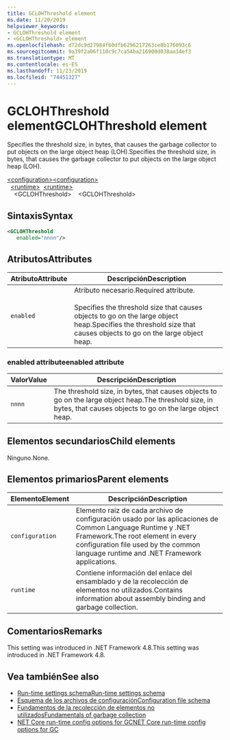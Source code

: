 ```yaml
---
title: GCLOHThreshold element
ms.date: 11/20/2019
helpviewer_keywords:
- GCLOHThreshold element
- <GCLOHThreshold> element
ms.openlocfilehash: d72dc9d27984f60dfb6296217263ce8b176093c6
ms.sourcegitcommit: 9a39f2a06f110c9c7ca54ba216900d038aa14ef3
ms.translationtype: MT
ms.contentlocale: es-ES
ms.lasthandoff: 11/23/2019
ms.locfileid: "74451327"
---
```

# <a name="gclohthreshold-element"></a><span data-ttu-id="12d9a-102">GCLOHThreshold element</span><span class="sxs-lookup"><span data-stu-id="12d9a-102">GCLOHThreshold element</span></span>

<span data-ttu-id="12d9a-103">Specifies the threshold size, in bytes, that causes the garbage collector to put objects on the large object heap (LOH).</span><span class="sxs-lookup"><span data-stu-id="12d9a-103">Specifies the threshold size, in bytes, that causes the garbage collector to put objects on the large object heap (LOH).</span></span>

<span data-ttu-id="12d9a-104">[\<configuration>](../configuration-element.md)</span><span class="sxs-lookup"><span data-stu-id="12d9a-104">[\<configuration>](../configuration-element.md)</span></span>\
<span data-ttu-id="12d9a-105">&nbsp;&nbsp;[\<runtime>](runtime-element.md)</span><span class="sxs-lookup"><span data-stu-id="12d9a-105">&nbsp;&nbsp;[\<runtime>](runtime-element.md)</span></span>\
<span data-ttu-id="12d9a-106">&nbsp;&nbsp;&nbsp;&nbsp;\<GCLOHThreshold></span><span class="sxs-lookup"><span data-stu-id="12d9a-106">&nbsp;&nbsp;&nbsp;&nbsp;\<GCLOHThreshold></span></span>

## <a name="syntax"></a><span data-ttu-id="12d9a-107">Sintaxis</span><span class="sxs-lookup"><span data-stu-id="12d9a-107">Syntax</span></span>

```xml
<GCLOHThreshold
   enabled="nnnn"/>
```

## <a name="attributes"></a><span data-ttu-id="12d9a-108">Atributos</span><span class="sxs-lookup"><span data-stu-id="12d9a-108">Attributes</span></span>

|<span data-ttu-id="12d9a-109">Atributo</span><span class="sxs-lookup"><span data-stu-id="12d9a-109">Attribute</span></span>|<span data-ttu-id="12d9a-110">Descripción</span><span class="sxs-lookup"><span data-stu-id="12d9a-110">Description</span></span>|
|---------------|-----------------|
|`enabled`|<span data-ttu-id="12d9a-111">Atributo necesario.</span><span class="sxs-lookup"><span data-stu-id="12d9a-111">Required attribute.</span></span><br /><br /><span data-ttu-id="12d9a-112">Specifies the threshold size that causes objects to go on the large object heap.</span><span class="sxs-lookup"><span data-stu-id="12d9a-112">Specifies the threshold size that causes objects to go on the large object heap.</span></span>|

### <a name="enabled-attribute"></a><span data-ttu-id="12d9a-113">enabled attribute</span><span class="sxs-lookup"><span data-stu-id="12d9a-113">enabled attribute</span></span>

|<span data-ttu-id="12d9a-114">Valor</span><span class="sxs-lookup"><span data-stu-id="12d9a-114">Value</span></span>|<span data-ttu-id="12d9a-115">Descripción</span><span class="sxs-lookup"><span data-stu-id="12d9a-115">Description</span></span>|
|-----------|-----------------|
|`nnnn`|<span data-ttu-id="12d9a-116">The threshold size, in bytes, that causes objects to go on the large object heap.</span><span class="sxs-lookup"><span data-stu-id="12d9a-116">The threshold size, in bytes, that causes objects to go on the large object heap.</span></span>|

## <a name="child-elements"></a><span data-ttu-id="12d9a-117">Elementos secundarios</span><span class="sxs-lookup"><span data-stu-id="12d9a-117">Child elements</span></span>

<span data-ttu-id="12d9a-118">Ninguno.</span><span class="sxs-lookup"><span data-stu-id="12d9a-118">None.</span></span>

## <a name="parent-elements"></a><span data-ttu-id="12d9a-119">Elementos primarios</span><span class="sxs-lookup"><span data-stu-id="12d9a-119">Parent elements</span></span>

|<span data-ttu-id="12d9a-120">Elemento</span><span class="sxs-lookup"><span data-stu-id="12d9a-120">Element</span></span>|<span data-ttu-id="12d9a-121">Descripción</span><span class="sxs-lookup"><span data-stu-id="12d9a-121">Description</span></span>|
|-------------|-----------------|
|`configuration`|<span data-ttu-id="12d9a-122">Elemento raíz de cada archivo de configuración usado por las aplicaciones de Common Language Runtime y .NET Framework.</span><span class="sxs-lookup"><span data-stu-id="12d9a-122">The root element in every configuration file used by the common language runtime and .NET Framework applications.</span></span>|
|`runtime`|<span data-ttu-id="12d9a-123">Contiene información del enlace del ensamblado y de la recolección de elementos no utilizados.</span><span class="sxs-lookup"><span data-stu-id="12d9a-123">Contains information about assembly binding and garbage collection.</span></span>|

## <a name="remarks"></a><span data-ttu-id="12d9a-124">Comentarios</span><span class="sxs-lookup"><span data-stu-id="12d9a-124">Remarks</span></span>

<span data-ttu-id="12d9a-125">This setting was introduced in .NET Framework 4.8.</span><span class="sxs-lookup"><span data-stu-id="12d9a-125">This setting was introduced in .NET Framework 4.8.</span></span>

## <a name="see-also"></a><span data-ttu-id="12d9a-126">Vea también</span><span class="sxs-lookup"><span data-stu-id="12d9a-126">See also</span></span>

- [<span data-ttu-id="12d9a-127">Run-time settings schema</span><span class="sxs-lookup"><span data-stu-id="12d9a-127">Run-time settings schema</span></span>](index.md)
- [<span data-ttu-id="12d9a-128">Esquema de los archivos de configuración</span><span class="sxs-lookup"><span data-stu-id="12d9a-128">Configuration file schema</span></span>](../index.md)
- [<span data-ttu-id="12d9a-129">Fundamentos de la recolección de elementos no utilizados</span><span class="sxs-lookup"><span data-stu-id="12d9a-129">Fundamentals of garbage collection</span></span>](../../../../standard/garbage-collection/fundamentals.md)
- [<span data-ttu-id="12d9a-130">NET Core run-time config options for GC</span><span class="sxs-lookup"><span data-stu-id="12d9a-130">NET Core run-time config options for GC</span></span>](../../../../core/run-time-config/garbage-collector.md)
